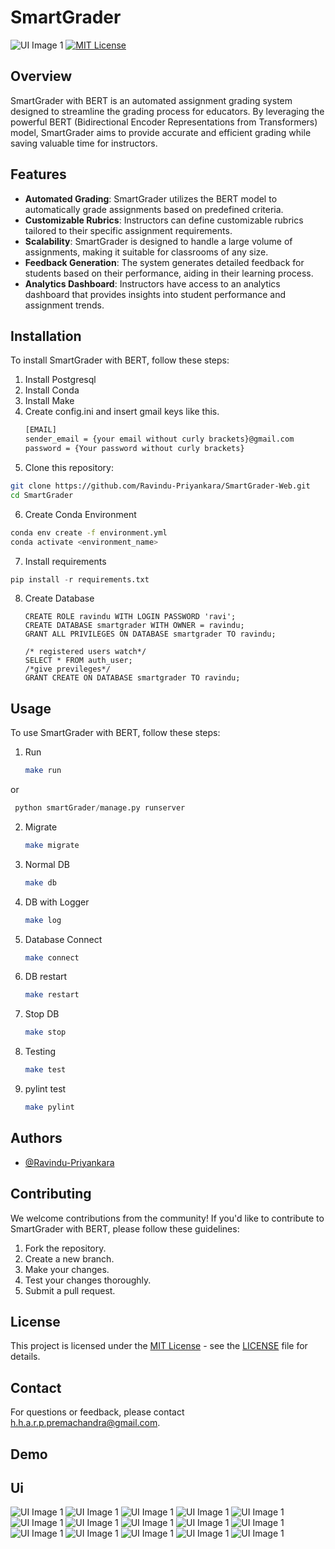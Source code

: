 # SmartGrader
![UI Image 1](img/1.jpg)
[![MIT License](https://img.shields.io/badge/License-MIT-green.svg)](https://choosealicense.com/licenses/mit/)

## Overview

SmartGrader with BERT is an automated assignment grading system designed to streamline the grading process for educators. By leveraging the powerful BERT (Bidirectional Encoder Representations from Transformers) model, SmartGrader aims to provide accurate and efficient grading while saving valuable time for instructors.

## Features

- **Automated Grading**: SmartGrader utilizes the BERT model to automatically grade assignments based on predefined criteria.
- **Customizable Rubrics**: Instructors can define customizable rubrics tailored to their specific assignment requirements.
- **Scalability**: SmartGrader is designed to handle a large volume of assignments, making it suitable for classrooms of any size.
- **Feedback Generation**: The system generates detailed feedback for students based on their performance, aiding in their learning process.
- **Analytics Dashboard**: Instructors have access to an analytics dashboard that provides insights into student performance and assignment trends.

## Installation

To install SmartGrader with BERT, follow these steps:

1. Install Postgresql
2. Install Conda
3. Install Make
4. Create config.ini and insert gmail keys like this.
   ```bash
   [EMAIL]
   sender_email = {your email without curly brackets}@gmail.com
   password = {Your password without curly brackets}
   ```
5. Clone this repository:
  ```bash
  git clone https://github.com/Ravindu-Priyankara/SmartGrader-Web.git
  cd SmartGrader
  ```
6. Create Conda Environment
  ```bash
  conda env create -f environment.yml
  conda activate <environment_name>
  ```
7. Install requirements
  ```python
  pip install -r requirements.txt
  ```
8. Create Database
   ```mysql
   CREATE ROLE ravindu WITH LOGIN PASSWORD 'ravi';
   CREATE DATABASE smartgrader WITH OWNER = ravindu;
   GRANT ALL PRIVILEGES ON DATABASE smartgrader TO ravindu;
   
   /* registered users watch*/
   SELECT * FROM auth_user;
   /*give previleges*/
   GRANT CREATE ON DATABASE smartgrader TO ravindu;
   ```

## Usage

To use SmartGrader with BERT, follow these steps:

1. Run
   ```bash
   make run
   ```
or

  ```python
   python smartGrader/manage.py runserver
   ```
2. Migrate
   ```bash
   make migrate
   ```
3. Normal DB
   ```bash
   make db
   ```
4. DB with Logger
   ```bash
   make log
   ```
5. Database Connect
   ```bash
   make connect
   ```
6. DB restart
   ```bash
   make restart
   ```
7. Stop DB
   ```bash
   make stop
   ```
8. Testing
   ```bash
   make test
   ```
9. pylint test
   ```bash
   make pylint
   ```
## Authors

- [@Ravindu-Priyankara](https://github.com/Ravindu-Priyankara)

## Contributing

We welcome contributions from the community! If you'd like to contribute to SmartGrader with BERT, please follow these guidelines:

1. Fork the repository.
2. Create a new branch.
3. Make your changes.
4. Test your changes thoroughly.
5. Submit a pull request.

## License


This project is licensed under the [MIT License](LICENSE) - see the [LICENSE](LICENSE) file for details.


## Contact

For questions or feedback, please contact h.h.a.r.p.premachandra@gmail.com.

## Demo


## Ui

![UI Image 1](img/1.jpg)
![UI Image 1](img/2.jpg)
![UI Image 1](img/3.jpg)
![UI Image 1](img/4.jpg)
![UI Image 1](img/5.jpg)
![UI Image 1](img/6.jpg)
![UI Image 1](img/7.jpg)
![UI Image 1](img/8.jpg)
![UI Image 1](img/9.jpg)
![UI Image 1](img/10.jpg)
![UI Image 1](img/11.jpg)
![UI Image 1](img/12.jpg)
![UI Image 1](img/13.jpg)
![UI Image 1](img/14.jpg)
![UI Image 1](img/15.jpg)

